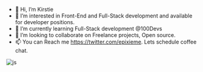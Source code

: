 - 👋 Hi, I’m Kirstie
- 👀 I’m interested in Front-End and Full-Stack development and available for developer positions.
- 🌱 I’m currently learning Full-Stack development @100Devs
- 💞️ I’m looking to collaborate on Freelance projects, Open source.
- 📫 You can Reach me https://twitter.com/epixieme. Lets schedule coffee chat.

<!---
epixieme/epixieme is a ✨ special ✨ repository because its `README.md` (this file) appears on your GitHub profile.
You can click the Preview link to take a look at your changes.
--->

![js](https://tenor.com/bogMK.gif)


